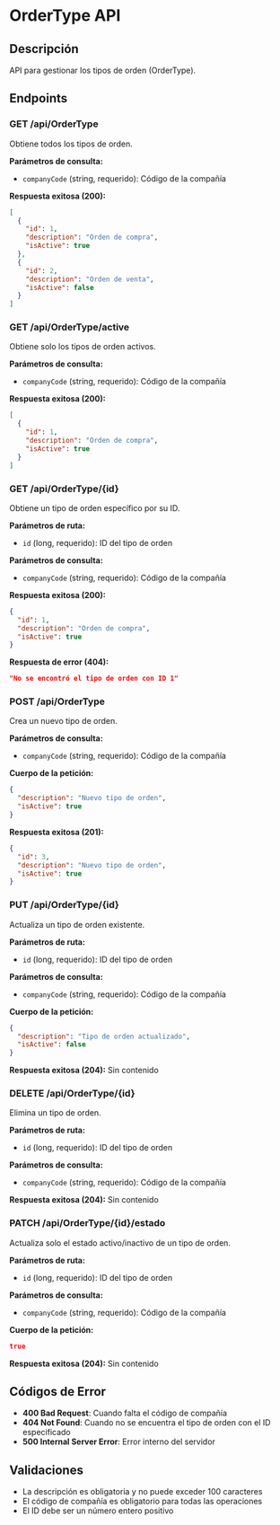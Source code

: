 # OrderType API

## Descripción
API para gestionar los tipos de orden (OrderType).

## Endpoints

### GET /api/OrderType
Obtiene todos los tipos de orden.

**Parámetros de consulta:**
- `companyCode` (string, requerido): Código de la compañía

**Respuesta exitosa (200):**
```json
[
  {
    "id": 1,
    "description": "Orden de compra",
    "isActive": true
  },
  {
    "id": 2,
    "description": "Orden de venta",
    "isActive": false
  }
]
```

### GET /api/OrderType/active
Obtiene solo los tipos de orden activos.

**Parámetros de consulta:**
- `companyCode` (string, requerido): Código de la compañía

**Respuesta exitosa (200):**
```json
[
  {
    "id": 1,
    "description": "Orden de compra",
    "isActive": true
  }
]
```

### GET /api/OrderType/{id}
Obtiene un tipo de orden específico por su ID.

**Parámetros de ruta:**
- `id` (long, requerido): ID del tipo de orden

**Parámetros de consulta:**
- `companyCode` (string, requerido): Código de la compañía

**Respuesta exitosa (200):**
```json
{
  "id": 1,
  "description": "Orden de compra",
  "isActive": true
}
```

**Respuesta de error (404):**
```json
"No se encontró el tipo de orden con ID 1"
```

### POST /api/OrderType
Crea un nuevo tipo de orden.

**Parámetros de consulta:**
- `companyCode` (string, requerido): Código de la compañía

**Cuerpo de la petición:**
```json
{
  "description": "Nuevo tipo de orden",
  "isActive": true
}
```

**Respuesta exitosa (201):**
```json
{
  "id": 3,
  "description": "Nuevo tipo de orden",
  "isActive": true
}
```

### PUT /api/OrderType/{id}
Actualiza un tipo de orden existente.

**Parámetros de ruta:**
- `id` (long, requerido): ID del tipo de orden

**Parámetros de consulta:**
- `companyCode` (string, requerido): Código de la compañía

**Cuerpo de la petición:**
```json
{
  "description": "Tipo de orden actualizado",
  "isActive": false
}
```

**Respuesta exitosa (204):** Sin contenido

### DELETE /api/OrderType/{id}
Elimina un tipo de orden.

**Parámetros de ruta:**
- `id` (long, requerido): ID del tipo de orden

**Parámetros de consulta:**
- `companyCode` (string, requerido): Código de la compañía

**Respuesta exitosa (204):** Sin contenido

### PATCH /api/OrderType/{id}/estado
Actualiza solo el estado activo/inactivo de un tipo de orden.

**Parámetros de ruta:**
- `id` (long, requerido): ID del tipo de orden

**Parámetros de consulta:**
- `companyCode` (string, requerido): Código de la compañía

**Cuerpo de la petición:**
```json
true
```

**Respuesta exitosa (204):** Sin contenido

## Códigos de Error

- **400 Bad Request**: Cuando falta el código de compañía
- **404 Not Found**: Cuando no se encuentra el tipo de orden con el ID especificado
- **500 Internal Server Error**: Error interno del servidor

## Validaciones

- La descripción es obligatoria y no puede exceder 100 caracteres
- El código de compañía es obligatorio para todas las operaciones
- El ID debe ser un número entero positivo 